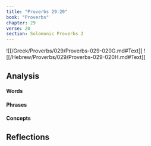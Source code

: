 ```yaml
---
title: "Proverbs 29:20"
book: "Proverbs"
chapter: 29
verse: 20
section: Solomonic Proverbs 2
---
```

![[/Greek/Proverbs/029/Proverbs-029-020G.md#Text]]
![[/Hebrew/Proverbs/029/Proverbs-029-020H.md#Text]]

## Analysis

#### Words

#### Phrases

#### Concepts

## Reflections
